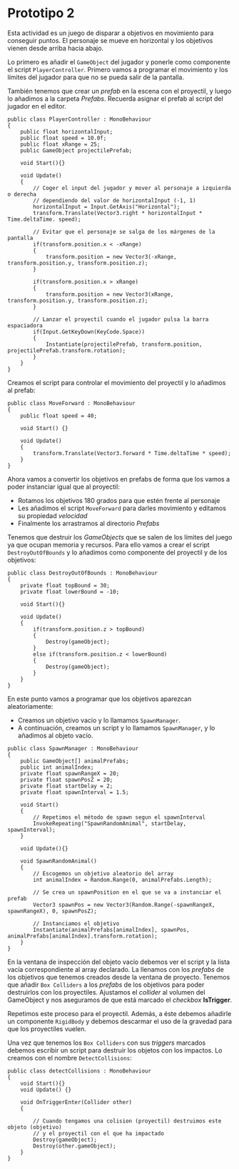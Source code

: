 # Prototipo 2

Esta actividad es un juego de disparar a objetivos en movimiento para conseguir puntos. El personaje se mueve en horizontal y los objetivos vienen desde arriba hacia abajo.

Lo primero es añadir el `GameObject` del jugador y ponerle como componente el script `PlayerController`. Primero vamos a programar el movimiento y los límites del jugador para que no se pueda salir de la pantalla.

También tenemos que crear un *prefab* en la escena con el proyectil, y luego lo añadimos a la carpeta *Prefabs*. Recuerda asignar el prefab al script del jugador en el editor.

```
public class PlayerController : MonoBehaviour
{
    public float horizontalInput;
    public float speed = 10.0f;
    public float xRange = 25;
    public GameObject projectilePrefab;

    void Start(){}

    void Update()
    {
        // Coger el input del jugador y mover al personaje a izquierda o derecha
        // dependiendo del valor de horizontalInput (-1, 1)
        horizontalInput = Input.GetAxis("Horizontal");
        transform.Translate(Vector3.right * horizontalInput * Time.deltaTime. speed);
    
        // Evitar que el personaje se salga de los márgenes de la pantalla
        if(transform.position.x < -xRange)
        {
            transform.position = new Vector3(-xRange, transform.position.y, transform.position.z);
        }

        if(transform.position.x > xRange)
        {
            transform.position = new Vector3(xRange, transform.position.y, transform.position.z);
        }

        // Lanzar el proyectil cuando el jugador pulsa la barra espaciadora
        if(Input.GetKeyDown(KeyCode.Space))
        {
            Instantiate(projectilePrefab, transform.position, projectilePrefab.transform.rotation);
        }
    }
}
```

Creamos el script para controlar el movimiento del proyectil y lo añadimos al prefab:

```
public class MoveForward : MonoBehaviour
{
    public float speed = 40;

    void Start() {}

    void Update()
    {
        transform.Translate(Vector3.forward * Time.deltaTime * speed);
    }
}
```

Ahora vamos a convertir los objetivos en prefabs de forma que los vamos a poder instanciar igual que al proyectil:

- Rotamos los objetivos 180 grados para que estén frente al personaje
- Les añadimos el script `MoveForward` para darles movimiento y editamos su propiedad *velocidad*
- Finalmente los arrastramos al directorio *Prefabs*

Tenemos que destruir los *GameObjects* que se salen de los límites del juego ya que ocupan memoria y recursos. Para ello vamos a crear el script `DestroyOutOfBounds` y lo añadimos como componente del proyectil y de los objetivos:

```
public class DestroyOutOfBounds : MonoBehaviour
{
    private float topBound = 30;
    private float lowerBound = -10;

    void Start(){}

    void Update()
    {
        if(transform.position.z > topBound)
        {
            Destroy(gameObject);
        }
        else if(transform.position.z < lowerBound)
        {
            Destroy(gameObject);
        }
    }
}
```

En este punto vamos a programar que los objetivos aparezcan aleatoriamente:

- Creamos un objetivo vacío y lo llamamos `SpawnManager`.
- A continuación, creamos un script y lo llamamos `SpawnManager`, y lo añadimos al objeto vacío.

```
public class SpawnManager : MonoBehaviour
{
    public GameObject[] animalPrefabs;
    public int animalIndex;
    private float spawnRangeX = 20;
    private float spawnPosZ = 20;
    private float startDelay = 2;
    private float spawnInterval = 1.5;

    void Start()
    {
        // Repetimos el método de spawn segun el spawnInterval
        InvokeRepeating("SpawnRandomAnimal", startDelay, spawnInterval);
    }

    void Update(){}

    void SpawnRandomAnimal()
    {
        // Escogemos un objetivo aleatorio del array
        int animalIndex = Random.Range(0, animalPrefabs.Length);
        
        // Se crea un spawnPosition en el que se va a instanciar el prefab
        Vector3 spawnPos = new Vector3(Random.Range(-spawnRangeX, spawnRangeX), 0, spawnPosZ);
        
        // Instanciamos el objetivo
        Instantiate(animalPrefabs[animalIndex], spawnPos, animalPrefabs[animalIndex].transform.rotation);
    }
}
```

En la ventana de inspección del objeto vacío debemos ver el script y la lista vacía correspondiente al array declarado. La llenamos con los *prefabs* de los objetivos que tenemos creados desde la ventana de proyecto. Tenemos que añadir `Box Colliders` a los *prefabs* de los objetivos para poder destruirlos con los proyectiles. Ajustamos el *collider* al volumen del GameObject y nos aseguramos de que está marcado el *checkbox* **IsTrigger**.

Repetimos este proceso para el proyectil. Además, a éste debemos añadirle un componente `RigidBody` y debemos descarmar el uso de la gravedad para que los proyectiles vuelen.

Una vez que tenemos los `Box Colliders` con sus *triggers* marcados debemos escribir un script para destruir los objetos con los impactos. Lo creamos con el nombre `DetectCollisions`:

```
public class detectCollisions : MonoBehaviour
{
    void Start(){}
    void Update() {}

    void OnTriggerEnter(Collider other)
    {

        // Cuando tengamos una colision (proyectil) destruimos este objeto (objetivo) 
        // y el proyectil con el que ha impactado
        Destroy(gameObject);
        Destroy(other.gameObject);
    }
}
```



